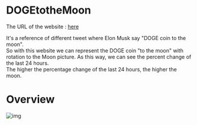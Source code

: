﻿# DOGEtotheMoon
The URL of the website : [here](https://dogecoinetothemoon.herokuapp.com/)

It's a reference of different tweet where Elon Musk say "DOGE coin to the moon".  
So with this website we can represent the DOGE coin "to the moon" with rotation to the Moon picture. As this way, we can see the percent change of the last 24 hours.   
The higher the percentage change of the last 24 hours, the higher the moon.

# Overview
![img](https://media.discordapp.net/attachments/701530343932690522/834441387122491402/unknown.png?width=768&height=328)
